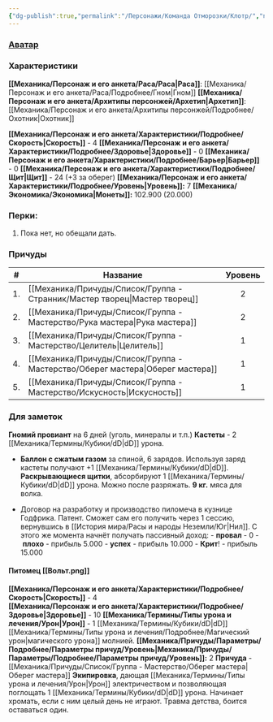 ```yaml
---
{"dg-publish":true,"permalink":"/Персонажи/Команда Отморозки/Клотр/","noteIcon":"","created":"2025-09-07T13:19:32.806+03:00","updated":"2025-09-04T08:06:54.942+03:00"}
---
```


### [Аватар](Клотр.jpg)
### Характеристики
**[[Механика/Персонаж и его анкета/Раса/Раса\|Раса]]**: [[Механика/Персонаж и его анкета/Раса/Подробнее/Гном\|Гном]]
**[[Механика/Персонаж и его анкета/Архитипы персонжей/Архетип\|Архетип]]**: [[Механика/Персонаж и его анкета/Архитипы персонжей/Подробнее/Охотник\|Охотник]]

 **[[Механика/Персонаж и его анкета/Характеристики/Подробнее/Скорость\|Скорость]]** - 4
 **[[Механика/Персонаж и его анкета/Характеристики/Подробнее/Здоровье\|Здоровье]]** - 0
 **[[Механика/Персонаж и его анкета/Характеристики/Подробнее/Барьер\|Барьер]]** - 0
 **[[Механика/Персонаж и его анкета/Характеристики/Подробнее/Щит\|Щит]]** - 24 (+3 за оберег)
 **[[Механика/Персонаж и его анкета/Характеристики/Подробнее/Уровень\|Уровень]]:** 7
**[[Механика/Экономика/Экономика\|Монеты]]:** 102.900 (20.000)

### Перки:
1. Пока нет, но обещали дать.

### Причуды

| #   | Название           | Уровень |
| --- | ------------------ | :-----: |
| 1.  | [[Механика/Причуды/Список/Группа - Странник/Мастер творец\|Мастер творец]]  |    2    |
| 2.  | [[Механика/Причуды/Список/Группа - Мастерство/Рука мастера\|Рука мастера]]   |    2    |
| 3.  | [[Механика/Причуды/Список/Группа - Мастерство/Целитель\|Целитель]]       |    1    |
| 4.  | [[Механика/Причуды/Список/Группа - Мастерство/Оберег мастера\|Оберег мастера]] |    1    |
| 5.  | [[Механика/Причуды/Список/Группа - Мастерство/Искусность\|Искусность]]     |    1    |

### Для заметок
**Гномий провиант** на 6 дней (уголь, минералы и т.п.)
**Кастеты** - 2 [[Механика/Термины/Кубики/dD\|dD]] урона.
- **Баллон с сжатым газом** за спиной, 6 зарядов. Используя заряд кастеты получают +1 [[Механика/Термины/Кубики/dD\|dD]]. 
**Раскрывающиеся щитки**, абсорбируют 1 [[Механика/Термины/Кубики/dD\|dD]] урона. Можно после разряжать.
**9 кг.** мяса для волка. 

- Договор на разработку и производство пиломеча в кузнице Годфрика. Патент. Сможет сам его получить через 1 сессию, вернувшись в [[История мира/Расы и народы Неземли/Юг\|Нил]]. С этого же момента начнёт получать пассивный доход:
- **провал** - 0
- **плохо** - прибыль 5.000
- **успех** - прибыль 10.000
- **Крит**! - прибыль 15.000

#### Питомец [[Вольт.png]]
 **[[Механика/Персонаж и его анкета/Характеристики/Подробнее/Скорость\|Скорость]]** - 4  
 **[[Механика/Персонаж и его анкета/Характеристики/Подробнее/Здоровье\|Здоровье]]** - 10
 **[[Механика/Термины/Типы урона и лечения/Урон\|Урон]]** - 1 [[Механика/Термины/Кубики/dD\|dD]] [[Механика/Термины/Типы урона и лечения/Подробнее/Магический урон\|магического урона]] молнией. 
 **[[Механика/Причуды/Параметры/Подробнее/Параметры причуд/Уровень\|Механика/Причуды/Параметры/Подробнее/Параметры причуд/Уровень]]:** 2
**Причуда** - [[Механика/Причуды/Список/Группа - Мастерство/Оберег мастера\|Оберег мастера]]
**Экипировка**, дающая [[Механика/Термины/Типы урона и лечения/Урон\|Урон]] электричеством и позволяющая поглощать 1 [[Механика/Термины/Кубики/dD\|dD]] урона.
Начинает хромать, если с ним целый день не играют. Травма детства, боится оставаться один. 